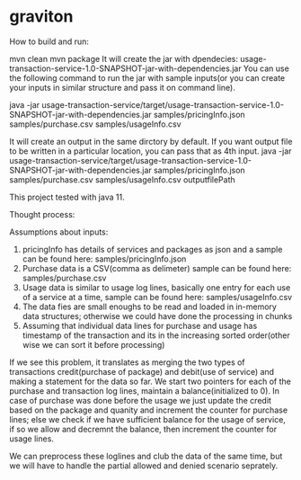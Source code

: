 # graviton
How to build and run:

mvn clean
mvn package
It will create the jar with dpendecies: usage-transaction-service-1.0-SNAPSHOT-jar-with-dependencies.jar
You can use the following command to run the jar with sample inputs(or you can create your inputs in similar structure and pass it on command line).

java -jar usage-transaction-service/target/usage-transaction-service-1.0-SNAPSHOT-jar-with-dependencies.jar  samples/pricingInfo.json samples/purchase.csv samples/usageInfo.csv

It will create an output in the same dirctory by default.
If you want output file to be written in a particular location, you can pass that as 4th input.
 java -jar usage-transaction-service/target/usage-transaction-service-1.0-SNAPSHOT-jar-with-dependencies.jar  samples/pricingInfo.json samples/purchase.csv samples/usageInfo.csv outputfilePath

This project tested with java 11.

Thought process:

Assumptions about inputs:
1. pricingInfo has details of services and packages as json and a sample can be found here: samples/pricingInfo.json
2. Purchase data is a CSV(comma as delimeter) sample can be found here: samples/purchase.csv
3. Usage data is similar to usage log lines, basically one entry for each use of a service at a time, sample can be found here: samples/usageInfo.csv
4. The data fies are small enoughs to be read and loaded in in-memory data structures; otherwise we could have done the processing in chunks
5. Assuming that individual data lines for purchase and usage has timestamp of the transaction and its in the increasing sorted order(other wise we can sort it before processing)

If we see this problem, it translates as merging the two types of transactions credit(purchase of package) and debit(use of service) and making a statement for the data so far. We start two pointers for each of the purchase and transaction log lines, maintain a balance(initialized to 0).
In case of purchase was done before the usage we just update the credit based on the package and quanity and increment the counter for purchase lines; else we check if we have sufficient balance for the usage of service, if so we allow and decremnt the balance, then increment the counter for usage lines.

We can preprocess these loglines and club the data of the same time, but we will have to handle the partial allowed and denied scenario seprately.


